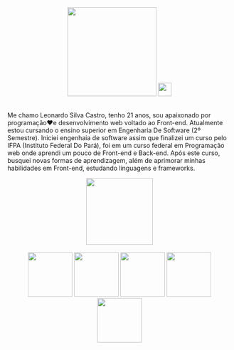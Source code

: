 <div align="center">
  <img src="https://user-images.githubusercontent.com/72839343/180846308-653101e8-09d7-47d2-a111-c836146357a3.png" width="200px">
  <img src="https://raw.githubusercontent.com/MartinHeinz/MartinHeinz/master/wave.gif" width="30px">
</div>

</br>

<p>
  Me chamo Leonardo Silva Castro, tenho 21 anos, sou apaixonado por programação❤e desenvolvimento web voltado ao Front-end. Atualmente estou cursando o ensino superior em Engenharia De Software (2º Semestre). Iniciei engenhaia de software assim que finalizei um curso pelo IFPA (Instituto Federal Do Pará),  foi em um curso federal em Programação web onde aprendi um pouco de Front-end e Back-end. Após este curso, busquei novas formas de aprendizagem, além de aprimorar minhas habilidades em Front-end, estudando linguagens e frameworks.
</p>

<div align="center">
  <img src="https://user-images.githubusercontent.com/72839343/180845014-adab9bc4-7d6f-445b-9a05-c5f130ce2d9a.png" width="150px">
  <div>
  <br>
   <img src="https://user-images.githubusercontent.com/72839343/180846790-186447aa-6f97-4b22-999f-6b8baba8c028.png" width="100px">
   <img src="https://user-images.githubusercontent.com/72839343/180847496-051da079-4937-4d06-b98c-985ec8968b27.png" width="100px">
   <img src="https://user-images.githubusercontent.com/72839343/180848051-46180b5b-5f9e-4d0c-9a26-e94e02831a09.png" width="100px">
   <img src="https://user-images.githubusercontent.com/72839343/180848438-6b5894ac-52fc-4ea0-9230-627c755e3be5.png" width="100px">
   <img src="https://user-images.githubusercontent.com/72839343/180848807-1c38ae31-6fd0-4c54-935a-39bafe80f616.png" width="100px">
  </div>
</div>



